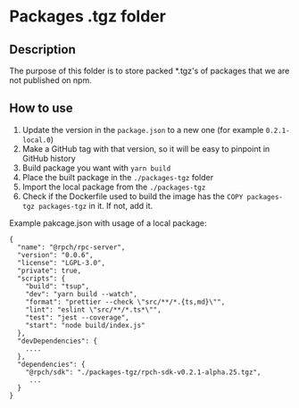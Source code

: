 # Packages .tgz folder 

## Description

The purpose of this folder is to store packed *.tgz's of packages that we are not published on npm.

## How to use 

1. Update the version in the `package.json` to a new one (for example `0.2.1-local.0`)
2. Make a GitHub tag with that version, so it will be easy to pinpoint in GitHub history
3. Build package you want with `yarn build`
4. Place the built package in the `./packages-tgz` folder 
5. Import the local package from the `./packages-tgz`
6. Check if the Dockerfile used to build the image has the `COPY packages-tgz packages-tgz` in it. If not, add it.
 
Example pakcage.json with usage of a local package:
```
{
  "name": "@rpch/rpc-server",
  "version": "0.0.6",
  "license": "LGPL-3.0",
  "private": true,
  "scripts": {
    "build": "tsup",
    "dev": "yarn build --watch",
    "format": "prettier --check \"src/**/*.{ts,md}\"",
    "lint": "eslint \"src/**/*.ts*\"",
    "test": "jest --coverage",
    "start": "node build/index.js"
  },
  "devDependencies": {
    ....
  },
  "dependencies": {
    "@rpch/sdk": "./packages-tgz/rpch-sdk-v0.2.1-alpha.25.tgz",
     ...
  }
}
```
